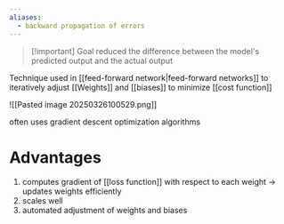 ```yaml
---
aliases:
  - backward propagation of errors
---
```

>[!important] Goal
>reduced the difference between the model's predicted output and the actual output

Technique used in [[feed-forward network|feed-forward networks]] to iteratively adjust [[Weights]] and [[biases]] to minimize [[cost function]]

![[Pasted image 20250326100529.png]]

often uses gradient descent optimization algorithms

# Advantages

1. computes gradient of [[loss function]] with respect to each weight -> updates weights efficiently
2. scales well
3. automated adjustment of weights and biases